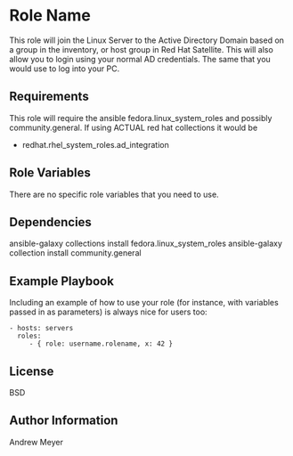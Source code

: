 Role Name
=========

This role will join the Linux Server to the Active Directory Domain based on a group in the inventory, or host group in Red Hat Satellite.
This will also allow you to login using your normal AD credentials.  The same that you would use to log into your PC.

Requirements
------------

This role will require the ansible fedora.linux_system_roles and possibly community.general.
If using ACTUAL red hat collections it would be 
- redhat.rhel_system_roles.ad_integration

Role Variables
--------------

There are no specific role variables that you need to use.

Dependencies
------------

ansible-galaxy collections install fedora.linux_system_roles
ansible-galaxy collection install community.general

Example Playbook
----------------

Including an example of how to use your role (for instance, with variables passed in as parameters) is always nice for users too:

    - hosts: servers
      roles:
         - { role: username.rolename, x: 42 }

License
-------

BSD

Author Information
------------------

Andrew Meyer
